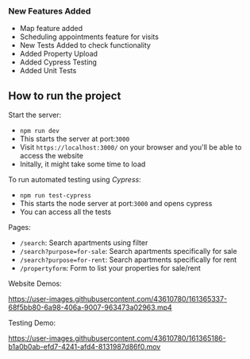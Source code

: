### New Features Added 
- Map feature added
- Scheduling appointments feature for visits
- New Tests Added to check functionality
- Added Property Upload 
- Added Cypress Testing 
- Added Unit Tests

## How to run the project

Start the server: 
- `npm run dev` 
- This starts the server at port:`3000`
- Visit `https://localhost:3000/` on your browser and you'll be able to access the website
- Initally, it might take some time to load

To run automated testing using *Cypress*:
- `npm run test-cypress`
- This starts the node server at port:`3000` and opens cypress
- You can access all the tests

Pages:
- `/search`: Search apartments using filter
- `/search?purpose=for-sale`: Search apartments specifically for sale
- `/search?purpose=for-rent`: Search apartments specifically for rent
- `/propertyform`: Form to list your properties for sale/rent

Website Demos:


https://user-images.githubusercontent.com/43610780/161365337-68f5bb80-6a98-406a-9007-963473a02963.mp4


Testing Demo:


https://user-images.githubusercontent.com/43610780/161365186-b1a0b0ab-efd7-4241-afd4-8131987d86f0.mov


